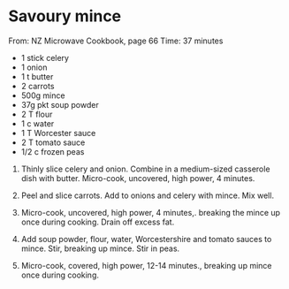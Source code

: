# Savoury mince
From: NZ Microwave Cookbook, page 66
Time: 37 minutes

* 1 stick celery
* 1 onion
* 1 t butter
* 2 carrots
* 500g mince
* 37g pkt soup powder
* 2 T flour
* 1 c water
* 1 T Worcester sauce
* 2 T tomato sauce
* 1/2 c frozen peas

1.  Thinly slice celery and onion.  Combine in a medium-sized casserole dish with butter.  Micro-cook, uncovered, high power, 4 minutes.

2.  Peel and slice carrots.  Add to onions and celery with mince.  Mix well.

3.  Micro-cook, uncovered, high power, 4 minutes,. breaking the mince up once during cooking.  Drain off excess fat.

4.  Add soup powder, flour, water, Worcestershire and tomato sauces to mince.  Stir, breaking up mince.  Stir in peas.

5.  Micro-cook, covered, high power, 12-14 minutes., breaking up mince once during cooking.

